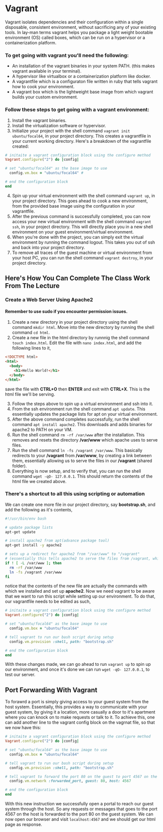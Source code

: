 # Vagrant
Vagrant isolates dependencies and their configuration within a single disposable, consistent environment, without sacrificing any of your existing tools. In lay-man terms vagrant helps you package a light weight bootable environment (OS) called boxes, which can be run on a hypervisor or a containerization platform.

### To get going with vagrant you'll need the following:
* An installation of the vagrant binaries in your system PATH. (this makes vagrant available in your terminal).
* A hypervisor like virtualbox or a containerization platform like docker.
* A vagrantfile which is a configuraton file written in ruby that tells vagrant how to cook your environment.
* A vagrant box which is the lightweight base image from which vagrant builds your custom environment.
### Follow these steps to get going with a vagrant environment:
1. Install the vagrant binaries.
2. Install the virtualization software or hypervisor.
3. Initialize your project with the shell command `vagrant init ubuntu/focal64`, in your project directory. This creates a vagrantfile in your current working directory. Here's a breakdown of the vagrantfile created:
```ruby
# initaite a vagrant configuration block using the configure method
Vagrant.configure("2") do |config| 

# set "ubuntu/focal64" as the base image to use
  config.vm.box = "ubuntu/focal64" #

# end the configuration block
end
```
4. Spin up your virtual environment with the shell command `vagrant up`, in your project directory. This goes ahead to cook a new environment, from the provided base image using the configuration in your vagrantfile.
5. After the previous command is successfully completed, you can now access your new virtual environment with the shell command `vagrant ssh`, in your project directory. This will directly place you in a new shell environment on your guest environment/virtual environment.
6. When you're done with the project, you can simply exit the virtual environment by running the command logout. This takes you out of ssh and back into your project directory.
7.  To remove all traces of the guest machine or virtual environment from your host PC, you can run the shell command `vagrant destroy`, in your project directory.
## Here's How You Can Complete The Class Work From The Lecture
### Create a Web Server Using Apache2
#### Remember to use sudo if you encounter permission issues.
1. Create a new directory in your project directory using the shell command `mkdir html`. Move into the new directory by running the shell command `cd html`.
2. Create a new file in the html directory by runnnig the shell command `touch index.html`. Edit the file with `nano index.html`, and add the following lines to it,
```html
<!DOCTYPE html>
<html>
  <body>
    <h1>Hello World!</h1>
  </body>
</html>
```
save the file with **CTRL+O** then **ENTER** and exit with **CTRL+X**. This is the html file we'll be serving.

3. Follow the steps above to spin up a virtual environment and ssh into it.
4. From the ssh environment run the shell command `apt update`. This essentially updates the package lists for apt on your virtual environment.
5. After the above command completes successfully, run the shell command `apt install apache2`. This downloads and adds binaries for apache2 to PATH on your VM.
6. Run the shell command `rm -rf /var/www` after the installation. This removes and resets the directory **/var/www** which apache uses to serve files.
7. Run the shell command `ln -fs /vagrant /var/www`. This basically redirects to your **/vagrant** from **/var/www**, by creating a link between them, essentially allowing us to serve the files in our **/vagrant** (shared folder).
8. Everything is now setup, and to verify that, you can run the shell command `wget -qO- 127.0.0.1`. This should return the contents of the html file we created above.
### There's a shortcut to all this using scripting or automation
We can create one more file in our project directory, say **bootstrap.sh**, and add the following as it's contents,
```bootstrap.sh
#!/usr/bin/env bash

# update package lists
apt-get update

# install apache2 from apt(advance package tool)
apt-get install -y apache2

# sets up a redirect for apache2 from "/var/www" to "/vagrant"
# (essentially this tells apache2 to serve the files from /vagrant, which is the shared folder set up by vagrant between our host pc and the guest VM.)
if ! [ -L /var/www ]; then
  rm -rf /var/www
  ln -fs /vagrant /var/www
fi
```
notice that the contents of the new file are actually the commands with which we installed and set up **apache2**. Now we need vagrant to be aware that we want to run this script while setting up our environment. To do that, our vagrantfile needs to be edited as such,
```ruby
# initaite a vagrant configuration block using the configure method
Vagrant.configure("2") do |config|

# set "ubuntu/focal64" as the base image to use
  config.vm.box = "ubuntu/focal64"

# tell vagrant to run our bash script during setup
  config.vm.provision :shell, path: "bootstrap.sh"

# end the configuration block
end
```
With these changes made, we can go ahead to run `vagrant up` to spin up our environment, and once it's done we can run `wget -qO- 127.0.0.1`, to test our server.

## Port Forwarding With Vagrant
To forawrd a port is simply giving access to your guest system from the host system. Essentially, this provides a way to communicate with your guest system, by giving it a location, more casually a door to it's apartment where you can knock on to make requests or talk to it. To achieve this, one can add another line to the vagrant config block on the vagrnat file, so that we now have this:
```ruby
# initaite a vagrant configuration block using the configure method
Vagrant.configure("2") do |config|

# set "ubuntu/focal64" as the base image to use
  config.vm.box = "ubuntu/focal64"

# tell vagrant to run our bash script during setup
  config.vm.provision :shell, path: "bootstrap.sh"

# tell vagrant to forward the port 80 on the guest to port 4567 on the host.
  config.vm.network :forwarded_port, guest: 80, host: 4567

# end the configuration block
end
```
With this new instruction we successfully open a portal to reach our guest system through the host. So any requests or messages that goes to the port 4567 on the host is forwarded to the port 80 on the guest system. We can now open our browser and visit `localhost:4567` and we should get our html page as response.
